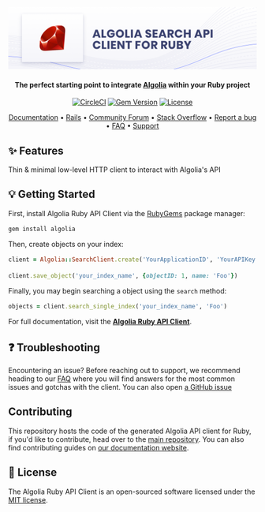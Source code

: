 <p align="center">
  <a href="https://www.algolia.com">
    <img alt="Algolia for Ruby" src="https://raw.githubusercontent.com/algolia/algoliasearch-client-common/master/banners/ruby.png" >
  </a>

  <h4 align="center">The perfect starting point to integrate <a href="https://algolia.com" target="_blank">Algolia</a> within your Ruby project</h4>

  <p align="center">
    <a href="https://circleci.com/gh/algolia/algoliasearch-client-ruby"><img src="https://circleci.com/gh/algolia/algoliasearch-client-ruby.svg?style=shield" alt="CircleCI" /></a>
    <a href="https://rubygems.org/gems/algolia"><img src="https://badge.fury.io/rb/algolia.svg" alt="Gem Version"></a>
    <a href="https://rubygems.org/gems/algolia"><img src="https://img.shields.io/badge/licence-MIT-blue.svg" alt="License"></a>
  </p>
</p>

<p align="center">
  <a href="https://www.algolia.com/doc/libraries/ruby/" target="_blank">Documentation</a>  •
  <a href="https://github.com/algolia/algoliasearch-rails" target="_blank">Rails</a>  •
  <a href="https://discourse.algolia.com" target="_blank">Community Forum</a>  •
  <a href="http://stackoverflow.com/questions/tagged/algolia" target="_blank">Stack Overflow</a>  •
  <a href="https://github.com/algolia/algoliasearch-client-ruby/issues" target="_blank">Report a bug</a>  •
  <a href="https://www.algolia.com/doc/api-client/troubleshooting/faq/ruby/" target="_blank">FAQ</a>  •
  <a href="https://alg.li/support" target="_blank">Support</a>
</p>

## ✨ Features

Thin & minimal low-level HTTP client to interact with Algolia's API

## 💡 Getting Started

First, install Algolia Ruby API Client via the [RubyGems](https://rubygems.org/) package manager:
```bash
gem install algolia
```

Then, create objects on your index:


```ruby
client = Algolia::SearchClient.create('YourApplicationID', 'YourAPIKey')

client.save_object('your_index_name', {objectID: 1, name: 'Foo'})
```

Finally, you may begin searching a object using the `search` method:
```ruby
objects = client.search_single_index('your_index_name', 'Foo')
```

For full documentation, visit the **[Algolia Ruby API Client](https://www.algolia.com/doc/libraries/ruby/)**.

## ❓ Troubleshooting

Encountering an issue? Before reaching out to support, we recommend heading to our [FAQ](https://www.algolia.com/doc/api-client/troubleshooting/faq/ruby/) where you will find answers for the most common issues and gotchas with the client. You can also open [a GitHub issue](https://github.com/algolia/api-clients-automation/issues/new?assignees=&labels=&projects=&template=Bug_report.md)

## Contributing

This repository hosts the code of the generated Algolia API client for Ruby, if you'd like to contribute, head over to the [main repository](https://github.com/algolia/api-clients-automation). You can also find contributing guides on [our documentation website](https://api-clients-automation.netlify.app/docs/introduction).

## 📄 License

The Algolia Ruby API Client is an open-sourced software licensed under the [MIT license](LICENSE).
